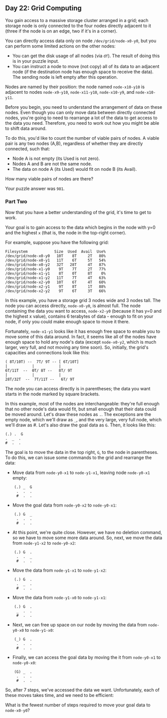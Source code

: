 ## Day 22: Grid Computing

You gain access to a massive storage cluster arranged in a grid; each storage
node is only connected to the four nodes directly adjacent to it (three if the
node is on an edge, two if it's in a corner).

You can directly access data only on node `/dev/grid/node-x0-y0`, but you can
perform some limited actions on the other nodes:

* You can get the disk usage of all nodes (via `df`). The result of doing this
  is in your puzzle input.
* You can instruct a node to move (not copy) all of its data to an adjacent
  node (if the destination node has enough space to receive the data). The
  sending node is left empty after this operation.

Nodes are named by their position: the node named `node-x10-y10` is adjacent to
nodes `node-x9-y10`, `node-x11-y10`, `node-x10-y9`, and `node-x10-y11`.

Before you begin, you need to understand the arrangement of data on these nodes.
Even though you can only move data between directly connected nodes, you're
going to need to rearrange a lot of the data to get access to the data you need.
Therefore, you need to work out how you might be able to shift data around.

To do this, you'd like to count the number of viable pairs of nodes. A viable
pair is any two nodes (A,B), regardless of whether they are directly connected,
such that:

* Node A is not empty (its Used is not zero).
* Nodes A and B are not the same node.
* The data on node A (its Used) would fit on node B (its Avail).

How many viable pairs of nodes are there?

Your puzzle answer was `981`.

### Part Two

Now that you have a better understanding of the grid, it's time to get to work.

Your goal is to gain access to the data which begins in the node with y=0 and
the highest `x` (that is, the node in the top-right corner).

For example, suppose you have the following grid:

```text
Filesystem            Size  Used  Avail  Use%
/dev/grid/node-x0-y0   10T    8T     2T   80%
/dev/grid/node-x0-y1   11T    6T     5T   54%
/dev/grid/node-x0-y2   32T   28T     4T   87%
/dev/grid/node-x1-y0    9T    7T     2T   77%
/dev/grid/node-x1-y1    8T    0T     8T    0%
/dev/grid/node-x1-y2   11T    7T     4T   63%
/dev/grid/node-x2-y0   10T    6T     4T   60%
/dev/grid/node-x2-y1    9T    8T     1T   88%
/dev/grid/node-x2-y2    9T    6T     3T   66%
```

In this example, you have a storage grid 3 nodes wide and 3 nodes tall. The node
you can access directly, `node-x0-y0`, is almost full. The node containing the
data you want to access, `node-x2-y0` (because it has y=0 and the highest x
value), contains 6 terabytes of data - enough to fit on your node, if only you
could make enough space to move it there.

Fortunately, `node-x1-y1` looks like it has enough free space to enable you to
move some of this data around. In fact, it seems like all of the nodes have
enough space to hold any node's data (except `node-x0-y2`, which is much larger,
very full, and not moving any time soon). So, initially, the grid's capacities
and connections look like this:

```text
( 8T/10T) --  7T/ 9T -- [ 6T/10T]
|           |           |
6T/11T  --  0T/ 8T --   8T/ 9T
|           |           |
28T/32T  --  7T/11T --   6T/ 9T
```

The node you can access directly is in parentheses; the data you want starts in
the node marked by square brackets.

In this example, most of the nodes are interchangeable: they're full enough that
no other node's data would fit, but small enough that their data could be moved
around. Let's draw these nodes as `.`. The exceptions are the empty node, which
we'll draw as `_`, and the very large, very full node, which we'll draw as #.
Let's also draw the goal data as `G`. Then, it looks like this:

```text
(.) .  G
.  _  .
#  .  .
```

The goal is to move the data in the top right, `G`, to the node in parentheses.
To do this, we can issue some commands to the grid and rearrange the data:

* Move data from `node-y0-x1` to `node-y1-x1`, leaving node `node-y0-x1` empty:

```text
    (.) _  G
     .  .  .
     #  .  .
```

* Move the goal data from `node-y0-x2` to `node-y0-x1`:

```text
    (.) G  _
     .  .  .
     #  .  .
```

* At this point, we're quite close. However, we have no deletion command, so we
  have to move some more data around. So, next, we move the data
  from `node-y1-x2` to `node-y0-x2`:

```text
    (.) G  .
     .  .  _
     #  .  .
```

* Move the data from `node-y1-x1` to `node-y1-x2`:

```text
    (.) G  .
     .  _  .
     #  .  .
```

* Move the data from `node-y1-x0` to `node-y1-x1`:

```text
    (.) G  .
     _  .  .
     #  .  .
```

* Next, we can free up space on our node by moving the data from `node-y0-x0`
  to `node-y1-x0`:

```text
    (_) G  .
     .  .  .
     #  .  .
```

* Finally, we can access the goal data by moving the it from `node-y0-x1`
  to `node-y0-x0`:

```text
    (G) _  .
     .  .  .
     #  .  .
```

So, after 7 steps, we've accessed the data we want. Unfortunately, each of these
moves takes time, and we need to be efficient:

What is the fewest number of steps required to move your goal data
to `node-x0-y0`?
